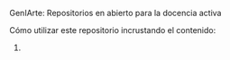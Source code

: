 GenIArte: Repositorios en abierto para la docencia activa

Cómo utilizar este repositorio incrustando el contenido:

  1. 
